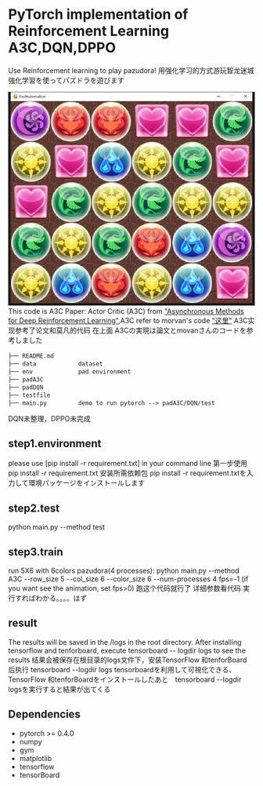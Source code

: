 <!--
 * @函数说明: 
 * @Author: hongqing
 * @Date: 2021-07-21 11:29:10
 * @LastEditTime: 2021-08-12 15:34:29
-->
# PyTorch implementation of Reinforcement Learning A3C,DQN,DPPO
Use Reinforcement learning to play pazudora!
用强化学习的方式游玩智龙迷城
強化学習を使ってパズドラを遊びます

![pad](data/result/pad.png)
This code is 
A3C Paper: Actor Critic (A3C) from ["Asynchronous Methods for Deep Reinforcement Learning"](https://arxiv.org/pdf/1602.01783v1.pdf),A3C refer to morvan's code ["这里"](https://github.com/MorvanZhou/pytorch-A3C)
A3C实现参考了论文和莫凡的代码 在上面
A3Cの実現は論文とmovanさんのコードを参考しました

```
├── README.md
├── data            dataset
├── env             pad environment
├── padA3C            
├── padDQN              
├── testfile
├── main.py         demo to run pytorch --> padA3C/DQN/test
```


DQN未整理，DPPO未完成



## step1.environment
please use [pip install -r requirement.txt] in your command line
第一步使用 pip install -r requirement.txt 安装所需依赖包
pip install -r requirement.txtを入力して環境パッケージをインストールします

## step2.test
python main.py --method test

## step3.train

run 5X6 with 6colors pazudora(4 processes):
python main.py --method A3C --row_size 5 --col_size 6 --color_size 6 --num-processes 4 fps=-1
(if you want see the animation, set fps>0)
跑这个代码就行了 详细参数看代码
実行すればわかる。。。。はず

## result
The results will be saved in the /logs in the root directory. After installing tensorflow and tenforboard, execute tensorboard -- logdir logs to see the results
结果会被保存在根目录的logs文件下，安装TensorFlow 和tenforBoard 后执行 tensorboard --logdir logs
tensorboardを利用して可視化できる、TensorFlow 和tenforBoardをインストールしたあと　tensorboard --logdir logsを実行すると結果が出てくる



## Dependencies

* pytorch >= 0.4.0
* numpy
* gym
* matplotlib
* tensorflow
* tensorBoard
